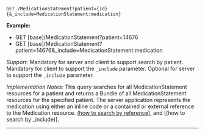 
`GET /MedicationStatement?patient={id}{&_include=MedicationStatement:medication}`

**Example:**

- GET [base]/MedicationStatement?patient=14676
- GET [base]/MedicationStatement?patient=14676&\_include=MedicationStatement:medication

*Support:* Mandatory for server and client to support search by patient.  Mandatory for client to support the `_include` parameter. Optional for server to support the `_include` parameter.

*Implementation Notes:*  This query searches for all MedicationStatement resources for a patient and returns a Bundle of all MedicationStatement resources for the specified patient. The server application represents the medication using either an inline code or a contained or external reference to the Medication resource.   [(how to search by reference)], and [(how to search by \_include)].

-------

  [(how to search by reference)]: http://build.fhir.org/search.html#reference
  [(how to search by token)]: http://build.fhir.org/search.html#token
  [Composite Search Parameters]: http://build.fhir.org/search.html#combining
  [(how to search by date)]: http://build.fhir.org/search.html#date
  [(how to search by _include)]: http://build.fhir.org/search.html#include
